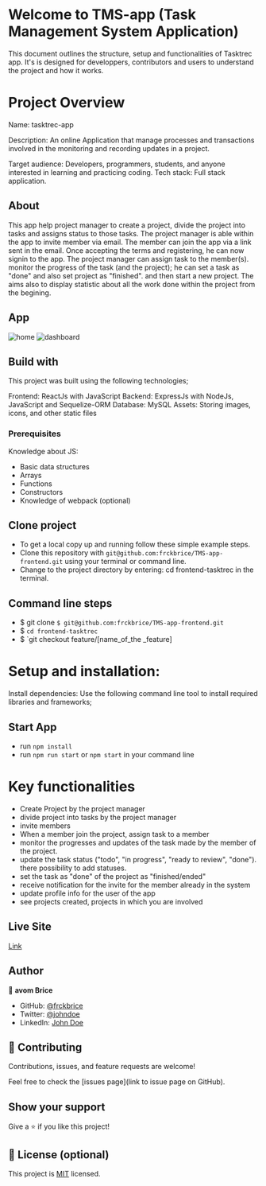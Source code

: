 # Welcome to TMS-app (Task Management System Application)
This document outlines the structure, setup and functionalities of Tasktrec app. It's is designed for developpers, contributors and users to understand the project and how it works.

# Project Overview
Name: tasktrec-app

Description: An online Application that manage processes and transactions involved in the monitoring and recording updates in a project.

Target audience: Developers, programmers, students, and anyone interested in learning and practicing coding.
Tech stack: Full stack application.

## About

This app help project manager to create a project, divide the project into tasks and assigns status to those tasks. The project manager is able within the app
to invite member via email. The member can join the app via a link sent in the email. Once accepting the terms and registering, he can now signin to the app.
The project manager can assign task to the member(s). monitor the progress of the task (and the project); he can set a task as "done" and also set project as "finished". and then start a new project.
The aims also to display statistic about all the work done within the project from the begining.


## App

![home](./assets/tasktrec_home.png)
![dashboard](./assets/tasktrec_dashboard.png)

## Build with
This project was built using the following technologies;

Frontend: ReactJs with JavaScript
Backend: ExpressJs with NodeJs, JavaScript and Sequelize-ORM
Database: MySQL
Assets: Storing images, icons, and other static files

### Prerequisites

Knowledge about JS:

- Basic data structures
- Arrays
- Functions
- Constructors
- Knowledge of webpack (optional)

## Clone project

- To get a local copy up and running follow these simple example steps.
- Clone this repository with `git@github.com:frckbrice/TMS-app-frontend.git` using your terminal or command line.
- Change to the project directory by entering: cd frontend-tasktrec in the terminal.

## Command line steps

- $ git clone `$ git@github.com:frckbrice/TMS-app-frontend.git`
- $ `cd frontend-tasktrec `
- $ `git checkout feature/[name_of_the _feature]


# Setup and installation:
Install dependencies: Use the following command line tool to install required libraries and frameworks;

## Start App

- run `npm install`
- run `npm run start` or `npm start` in your command line


# Key functionalities
- Create Project by the project manager
- divide project into tasks by the project manager
- invite members
-  When a member join the project, assign task to a member
-  monitor the progresses and updates of the task made by the member of the project.
-  update the task status ("todo", "in progress", "ready to review", "done"). there possibility to add statuses.
-  set the task as "done" of the project as "finished/ended"
-  receive notification for the invite for the member already in the system
-  update profile info for the user of the app
-  see projects created, projects in which you are involved
  
## Live Site

[Link](https://tms-app-frontend.vercel.app)

## Author

👤 **avom Brice**
- GitHub: [@frckbrice](https://github.com/frckbrice)
- Twitter: [@johndoe](https://twitter.com/evaristeavom)
- LinkedIn: [John Doe](https://www.linkedin.com/in/avom-brice/)

## 🤝 Contributing

Contributions, issues, and feature requests are welcome!

Feel free to check the [issues page](link to issue page on GitHub).

## Show your support

Give a ⭐️ if you like this project!

## 📝 License (optional)

This project is [MIT](./LICENSE) licensed.

